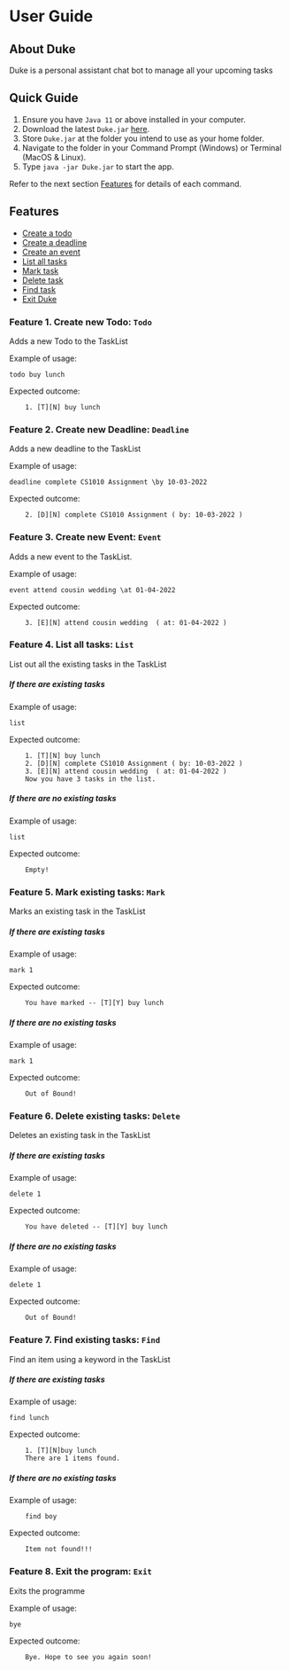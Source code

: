 # User Guide
## About Duke
Duke is a personal assistant chat bot to manage all your upcoming tasks


## Quick Guide
1. Ensure you have `Java 11` or above installed in your computer.
1. Download the latest `Duke.jar` [here](https://github.com/benchan911/duke/releases).
1. Store `Duke.jar` at the folder you intend to use as your home folder.
1. Navigate to the folder in your Command Prompt (Windows) or Terminal (MacOS & Linux).
1. Type `java -jar Duke.jar` to start the app.

Refer to the next section [Features](#features) for details of each command.


## Features 
- [Create a todo](#feature-1-create-new-todo-todo)
- [Create a deadline](#feature-2-create-new-deadline-deadline)
- [Create an event](#feature-3-create-new-event-event)
- [List all tasks](#feature-4-list-all-tasks-list)
- [Mark task](#feature-5-mark-existing-tasks-mark)
- [Delete task](#feature-6-delete-existing-tasks-delete)
- [Find task](#feature-7-find-existing-tasks-find)
- [Exit Duke](#feature-8-exit-the-program-exit)

### Feature 1. Create new Todo: `Todo`
Adds a new Todo to the TaskList 

Example of usage:

    todo buy lunch
    
Expected outcome:

        1. [T][N] buy lunch
    
### Feature 2. Create new Deadline: `Deadline`
Adds a new deadline to the TaskList


Example of usage:

    deadline complete CS1010 Assignment \by 10-03-2022
    
Expected outcome:

        2. [D][N] complete CS1010 Assignment ( by: 10-03-2022 ) 

### Feature 3. Create new Event: `Event` 
Adds a new event to the TaskList.
                               
Example of usage:

    event attend cousin wedding \at 01-04-2022

Expected outcome:

        3. [E][N] attend cousin wedding  ( at: 01-04-2022 ) 
        
### Feature 4. List all tasks: `List`
List out all the existing tasks in the TaskList

##### If there are existing tasks

Example of usage:

    list

Expected outcome:

        1. [T][N] buy lunch
        2. [D][N] complete CS1010 Assignment ( by: 10-03-2022 ) 
        3. [E][N] attend cousin wedding  ( at: 01-04-2022 ) 
        Now you have 3 tasks in the list.
    
    
##### If there are no existing tasks

Example of usage:

    list

Expected outcome:

        Empty!

### Feature 5. Mark existing tasks: `Mark`
Marks an existing task in the TaskList


##### If there are existing tasks

Example of usage:

    mark 1

Expected outcome:

        You have marked -- [T][Y] buy lunch

##### If there are no existing tasks

Example of usage:

    mark 1

Expected outcome:

        Out of Bound!
    
### Feature 6. Delete existing tasks: `Delete`
Deletes an existing task in the TaskList

##### If there are existing tasks

Example of usage:

    delete 1

Expected outcome:

        You have deleted -- [T][Y] buy lunch

##### If there are no existing tasks

Example of usage:

    delete 1

Expected outcome:

        Out of Bound!
    
### Feature 7. Find existing tasks: `Find`
Find an item using a keyword in the TaskList

##### If there are existing tasks

Example of usage:

    find lunch

Expected outcome:

        1. [T][N]buy lunch
        There are 1 items found.

##### If there are no existing tasks

Example of usage:

        find boy
Expected outcome:

        Item not found!!!


### Feature 8. Exit the program: `Exit`
Exits the programme

Example of usage:

    bye

Expected outcome:

        Bye. Hope to see you again soon!
